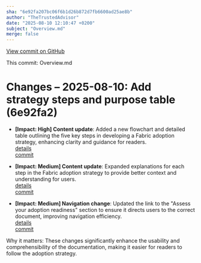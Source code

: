 ```yaml
---
sha: "6e92fa207bc06f6b1d26b872d7fb6600ad25ae8b"
author: "TheTrustedAdvisor"
date: "2025-08-10 12:10:47 +0200"
subject: "Overview.md"
merge: false
---
```


[View commit on GitHub](https://github.com/TheTrustedAdvisor/FabricAdoptionFramework/commit/6e92fa207bc06f6b1d26b872d7fb6600ad25ae8b)

This commit: Overview.md

# Changes – 2025-08-10: Add strategy steps and purpose table (6e92fa2)

- **[Impact: High] Content update**: Added a new flowchart and detailed table outlining the five key steps in developing a Fabric adoption strategy, enhancing clarity and guidance for readers.  
   [details](/docs/about/changes/2025-08-10-overview.md)  
   [commit](https://github.com/TheTrustedAdvisor/FabricAdoptionFramework/commit/6e92fa207bc06f6b1d26b872d7fb6600ad25ae8b)

- **[Impact: Medium] Content update**: Expanded explanations for each step in the Fabric adoption strategy to provide better context and understanding for users.  
   [details](/docs/about/changes/2025-08-10-overview.md)  
   [commit](https://github.com/TheTrustedAdvisor/FabricAdoptionFramework/commit/6e92fa207bc06f6b1d26b872d7fb6600ad25ae8b)

- **[Impact: Medium] Navigation change**: Updated the link to the "Assess your adoption readiness" section to ensure it directs users to the correct document, improving navigation efficiency.  
   [details](/docs/about/changes/2025-08-10-overview.md)  
   [commit](https://github.com/TheTrustedAdvisor/FabricAdoptionFramework/commit/6e92fa207bc06f6b1d26b872d7fb6600ad25ae8b)

Why it matters: These changes significantly enhance the usability and comprehensibility of the documentation, making it easier for readers to follow the adoption strategy.
